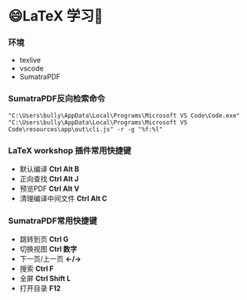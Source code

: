 # :smile:LaTeX 学习:bee:

### 环境
- texlive
- vscode
- SumatraPDF

### SumatraPDF反向检索命令
```
"C:\Users\bully\AppData\Local\Programs\Microsoft VS Code\Code.exe" "C:\Users\bully\AppData\Local\Programs\Microsoft VS Code\resources\app\out\cli.js" -r -g "%f:%l"
```

### LaTeX workshop 插件常用快捷键
- 默认编译 **Ctrl Alt B**
- 正向查找 **Ctrl Alt J**
- 预览PDF **Ctrl Alt V**
- 清理编译中间文件 **Ctrl Alt C**

### SumatraPDF常用快捷键
- 跳转到页 **Ctrl G**
- 切换视图 **Ctrl 数字**
- 下一页/上一页 **←/→**
- 搜索 **Ctrl F**
- 全屏 **Ctrl Shift L**
- 打开目录 **F12**​

